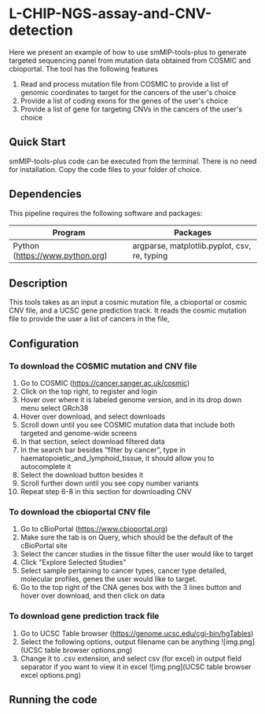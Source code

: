 # L-CHIP-NGS-assay-and-CNV-detection

Here we present an example of how to use smMIP-tools-plus
to generate targeted sequencing panel from mutation
data obtained from COSMIC and cbioportal.
The tool has the following features
1. Read and process mutation file from COSMIC to
provide a list of genomic coordinates to target for
the cancers of the user's choice
2. Provide a list of coding exons for the genes of
the user's choice
3. Provide a list of gene for targeting CNVs in the
cancers of the user's choice
## Quick Start

smMIP-tools-plus code can be executed from the 
terminal. There is no need for installation. Copy
the code files to your folder of choice.

## Dependencies
This pipeline requires the following software and packages:

| Program                         | Packages                                     |
|---------------------------------|----------------------------------------------|
| Python (https://www.python.org) | argparse, matplotlib.pyplot, csv, re, typing |        

## Description
This tools takes as an input a cosmic mutation file,
a cbioportal or cosmic CNV file, and a UCSC gene prediction
track. 
It reads the cosmic mutation file to provide the user
a list of cancers in the file, 
## Configuration 
### To download the COSMIC mutation and CNV file
1. Go to COSMIC (https://cancer.sanger.ac.uk/cosmic)
2. Click on the top right, to register and login
3. Hover over where it is labeled genome version, and in its drop down menu select GRch38
4. Hover over download, and select downloads
5. Scroll down until you see COSMIC mutation data that include both targeted and genome-wide screens
6. In that section, select download filtered data
7. In the search bar besides “filter by cancer”, type in haematopoietic_and_lymphoid_tissue, it should allow you to autocomplete it
8. Select the download button besides it 
9. Scroll further down until you see copy number variants 
10. Repeat step 6-8 in this section for downloading CNV

### To download the cbioportal CNV file
1. Go to cBioPortal (https://www.cbioportal.org)
2. Make sure the tab is on Query, which should be the
default of the cBioPortal site
3. Select the cancer studies in the tissue filter the user
would like to target
4. Click "Explore Selected Studies"
5. Select sample pertaining to cancer types,
cancer type detailed, molecular profiles, genes
the user would like to target.
6. Go to the top right of the CNA genes box with
the 3 lines button and hover over download, and then
click on data 

### To download gene prediction track file
1. Go to UCSC Table browser (https://genome.ucsc.edu/cgi-bin/hgTables)
2. Select the following options, output filename can be anything
![img.png](UCSC table browser options.png)
3. Change it to .csv extension, and select csv
(for excel) in output field separator if you want
to view it in excel
![img.png](UCSC table browser excel options.png)




## Running the code
